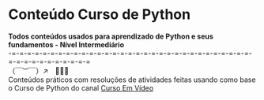# Conteúdo Curso de Python
**Todos conteúdos usados para aprendizado de Python e seus fundamentos - Nível Intermediário**<br>
-=-=-=-=-=-=-=-=-=-=-=-=-=-=-=-=-=-=-=-=-=-=-=-=-=-=-=-=-=-=-=-=-=-=-=-=-=-=-=-=-=-=<br>
                      （￣︶￣）↗　🐍🐍🐍<br>
Conteúdos práticos com resoluções de atividades feitas usando como base o Curso de Python do canal [Curso Em Vídeo](https://www.youtube.com/watch?v=S9uPNppGsGo&list=PLvE-ZAFRgX8hnECDn1v9HNTI71veL3oW0)
